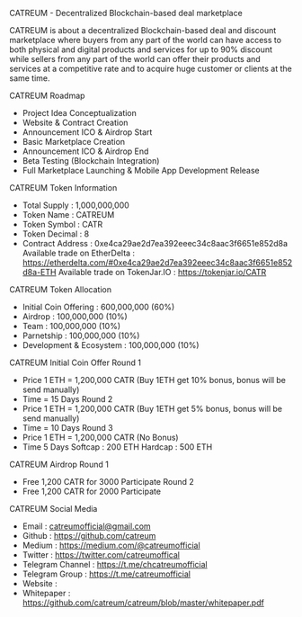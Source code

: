 CATREUM - Decentralized Blockchain-based deal marketplace

CATREUM is about a decentralized Blockchain-based deal and discount marketplace where buyers from any part of the world can have access to both physical and digital products and services for up to 90% discount while sellers from any part of the world can offer their products and services at a competitive rate and to acquire huge customer or clients at the same time.

CATREUM Roadmap
- Project Idea Conceptualization
- Website & Contract Creation
- Announcement ICO & Airdrop Start
- Basic Marketplace Creation
- Announcement ICO & Airdrop End
- Beta Testing (Blockchain Integration)
- Full Marketplace Launching & Mobile App Development Release

CATREUM Token Information
- Total Supply : 1,000,000,000
- Token Name : CATREUM
- Token Symbol : CATR
- Token Decimal : 8
- Contract Address : 0xe4ca29ae2d7ea392eeec34c8aac3f6651e852d8a
Available trade on EtherDelta : https://etherdelta.com/#0xe4ca29ae2d7ea392eeec34c8aac3f6651e852d8a-ETH
Available trade on TokenJar.IO : https://tokenjar.io/CATR

CATREUM Token Allocation
- Initial Coin Offering : 600,000,000 (60%)
- Airdrop : 100,000,000 (10%)
- Team : 100,000,000 (10%)
- Parnetship : 100,000,000 (10%)
- Development & Ecosystem : 100,000,000 (10%)

CATREUM Initial Coin Offer
Round 1
- Price 1 ETH = 1,200,000 CATR (Buy 1ETH get 10% bonus, bonus will be send manually)
- Time = 15 Days
Round 2
- Price 1 ETH = 1,200,000 CATR (Buy 1ETH get 5% bonus, bonus will be send manually)
- Time = 10 Days
Round 3
- Price 1 ETH = 1,200,000 CATR (No Bonus)
- Time 5 Days
Softcap : 200 ETH
Hardcap : 500 ETH

CATREUM Airdrop
Round 1
- Free 1,200 CATR for 3000 Participate
Round 2
- Free 1,200 CATR for 2000 Participate

CATREUM Social Media
- Email : catreumofficial@gmail.com
- Github : https://github.com/catreum 
- Medium : https://medium.com/@catreumofficial
- Twitter : https://twitter.com/catreumoffical
- Telegram Channel : https://t.me/chcatreumofficial
- Telegram Group : https://t.me/catreumofficial
- Website : 
- Whitepaper : https://github.com/catreum/catreum/blob/master/whitepaper.pdf
